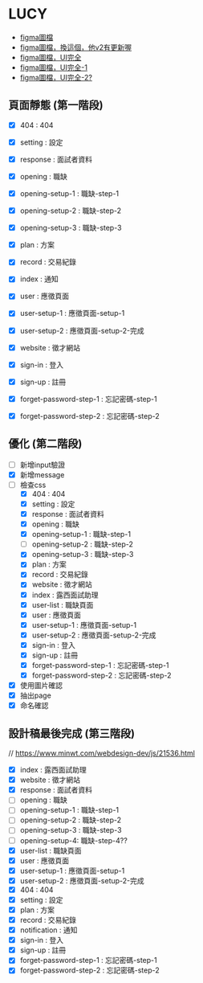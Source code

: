 # LUCY

- [figma圖檔](https://www.figma.com/file/b8CCyHfg62qv3DG26N54T5/LUCY_User%E7%AB%AF-(Copy)?node-id=0%3A1)
- [figma圖檔，換這個，他v2有更新喔](https://www.figma.com/file/nugR8aa39mkP40s8R3231i/LUCY_User%E7%AB%AF-(Copy)?node-id=0%3A1)
- [figma圖檔，UI完全](https://www.figma.com/file/wn1EVwiRupfMKnGr5SHrCs/LUCY_User%E7%AB%AF-(Copy)?node-id=573%3A12334)
- [figma圖檔，UI完全-1](https://www.figma.com/file/9T9WvBoQBmMG2GTpfkgsUZ/LUCY_User%E7%AB%AF-(Copy)?node-id=573%3A12334)
- [figma圖檔，UI完全-2?](https://www.figma.com/file/MfPZiH64D6LIv53gwUs9jn/LUCY_User%E7%AB%AF-(Copy)?node-id=573%3A12334)



## 頁面靜態 (第一階段)
- [x] 404 : 404
- [x] setting : 設定
- [x] response : 面試者資料
- [x] opening : 職缺
- [x] opening-setup-1 : 職缺-step-1
- [x] opening-setup-2 : 職缺-step-2
- [x] opening-setup-3 : 職缺-step-3
- [x] plan : 方案
- [x] record : 交易紀錄
- [x] index : 通知
- [x] user : 應徵頁面
- [x] user-setup-1 : 應徵頁面-setup-1
- [x] user-setup-2 : 應徵頁面-setup-2-完成
- [x] website : 徵才網站
- [x] sign-in : 登入
- [x] sign-up : 註冊
- [x] forget-password-step-1 : 忘記密碼-step-1
- [x] forget-password-step-2 : 忘記密碼-step-2


## 優化 (第二階段)
- [ ] 新增input驗證
- [x] 新增message
- [ ] 檢查css
  - [x] 404 : 404
  - [x] setting : 設定
  - [x] response : 面試者資料
  - [x] opening : 職缺
  - [x] opening-setup-1 : 職缺-step-1
  - [ ] opening-setup-2 : 職缺-step-2
  - [x] opening-setup-3 : 職缺-step-3
  - [x] plan : 方案
  - [x] record : 交易紀錄
  - [x] website : 徵才網站
  - [x] index : 露西面試助理
  - [x] user-list : 職缺頁面
  - [x] user : 應徵頁面
  - [x] user-setup-1 : 應徵頁面-setup-1
  - [x] user-setup-2 : 應徵頁面-setup-2-完成
  - [x] sign-in : 登入
  - [x] sign-up : 註冊
  - [x] forget-password-step-1 : 忘記密碼-step-1
  - [x] forget-password-step-2 : 忘記密碼-step-2
- [x] 使用圖片確認
- [x] 抽出page
- [x] 命名確認
## 設計稿最後完成 (第三階段)
// https://www.minwt.com/webdesign-dev/js/21536.html

  - [x] index : 露西面試助理
  - [x] website : 徵才網站
  - [x] response : 面試者資料
  - [ ] opening : 職缺
  - [ ] opening-setup-1 : 職缺-step-1
  - [ ] opening-setup-2 : 職缺-step-2
  - [ ] opening-setup-3 : 職缺-step-3
  - [ ] opening-setup-4: 職缺-step-4??
  - [x] user-list : 職缺頁面
  - [x] user : 應徵頁面
  - [x] user-setup-1 : 應徵頁面-setup-1
  - [x] user-setup-2 : 應徵頁面-setup-2-完成
  - [x] 404 : 404
  - [x] setting : 設定
  - [x] plan : 方案
  - [x] record : 交易紀錄
  - [x] notification : 通知
  - [x] sign-in : 登入
  - [x] sign-up : 註冊
  - [x] forget-password-step-1 : 忘記密碼-step-1
  - [x] forget-password-step-2 : 忘記密碼-step-2